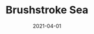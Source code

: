 ---
description: "Pattern%3A%20Brushstroke%20%7C%20Color%3A%20Sea%20%7C%20Width%3A%2054%22%20%7C%20Content%20100%25%20Polyester%20%7C%20NFPA%3A%20260%20/%20UFAC%20Class%201%20/%20CAL%20117%20%7C%20Abrasion%3A%2035%2C000%20Double%20rubs%20%7C%20Cleaning%20Codes%20Solvent%20or%20dry%20cleaning%20products%20%7C%20Use%3A%20Upholstery%20%7C%20"
tags: 
  - "Lark Fontaine"
  - "Brushstroke"
  - "Textiles"
image_primary: "img/Brushstroke-Sea_large.png"
href: "https://www.larkfontaine.com/collections/textiles/products/sea-brush-stroke"
designer: "Lark Fontaine"
title: "Brushstroke Sea"
category: "Textiles"
subtitle: ""
manufacturer: "Lark Fontaine"
slug: "/manufacturers/lark-fontaine/textiles/lark-fontaine-brushstroke-sea"
date: "2021-04-01"
---